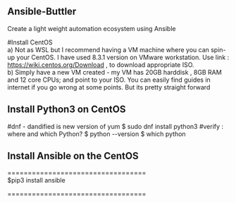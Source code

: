 ## Ansible-Buttler
Create a light weight automation ecosystem using Ansible

#Install CentOS  
a) Not as WSL but I recommend having a VM machine where you can spin-up your CentOS. I have used 8.3.1 version on VMware workstation.
Use link : https://wiki.centos.org/Download , to download appropriate ISO.  
b) Simply have a new VM created - my VM has 20GB harddisk , 8GB RAM and 12 core CPUs; and point to your ISO. You can easily find guides in internet if you go wrong at some points.
But its pretty straight forward

## Install Python3 on CentOS
#dnf - dandified is new version of yum
$ sudo dnf install python3
#verify : where and which Python?
$ python --version 
$ which python

## Install Ansible on the CentOS  

==================================  
$pip3 install ansible  

==================================  
